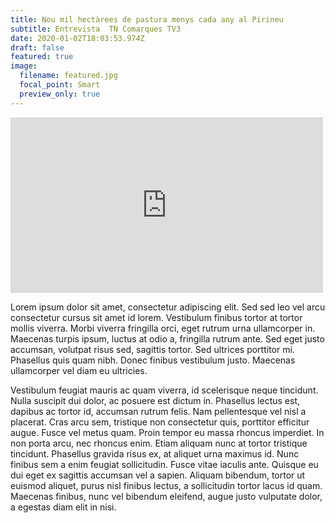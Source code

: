 ```yaml
---
title: Nou mil hectàrees de pastura menys cada any al Pirineu
subtitle: Entrevista  TN Comarques TV3
date: 2020-01-02T18:03:53.974Z
draft: false
featured: true
image:
  filename: featured.jpg
  focal_point: Smart
  preview_only: true
---
```

<iframe title="video 5996674" src="https://www.ccma.cat/video/embed/5996674/" allowfullscreen scrolling="no" frameborder="0" width="500px" height="281px"></iframe>

Lorem ipsum dolor sit amet, consectetur adipiscing elit. Sed sed leo vel arcu consectetur cursus sit amet id lorem. Vestibulum finibus tortor at tortor mollis viverra. Morbi viverra fringilla orci, eget rutrum urna ullamcorper in. Maecenas turpis ipsum, luctus at odio a, fringilla rutrum ante. Sed eget justo accumsan, volutpat risus sed, sagittis tortor. Sed ultrices porttitor mi. Phasellus quis quam nibh. Donec finibus vestibulum justo. Maecenas ullamcorper vel diam eu ultricies.

Vestibulum feugiat mauris ac quam viverra, id scelerisque neque tincidunt. Nulla suscipit dui dolor, ac posuere est dictum in. Phasellus lectus est, dapibus ac tortor id, accumsan rutrum felis. Nam pellentesque vel nisl a placerat. Cras arcu sem, tristique non consectetur quis, porttitor efficitur augue. Fusce vel metus quam. Proin tempor eu massa rhoncus imperdiet. In non porta arcu, nec rhoncus enim. Etiam aliquam nunc at tortor tristique tincidunt. Phasellus gravida risus ex, at aliquet urna maximus id. Nunc finibus sem a enim feugiat sollicitudin. Fusce vitae iaculis ante. Quisque eu dui eget ex sagittis accumsan vel a sapien. Aliquam bibendum, tortor ut euismod aliquet, purus nisl finibus lectus, a sollicitudin tortor lacus id quam. Maecenas finibus, nunc vel bibendum eleifend, augue justo vulputate dolor, a egestas diam elit in nisi.
